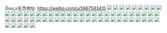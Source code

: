 Duu_v主页地址: https://weibo.com/u/5967583415 
![](https://wx4.sinaimg.cn/mw2000/006vRn3ply1h9dz8pr3lwj32c0340kjm.jpg) 
![](https://wx4.sinaimg.cn/mw2000/006vRn3ply1h9dz8obmqgj32c0340x6q.jpg) 
![](https://wx4.sinaimg.cn/mw2000/006vRn3ply1h9dz8rik1oj32c03401kz.jpg) 
![](https://wx4.sinaimg.cn/mw2000/006vRn3ply1h97yrogqtij32bk312x6r.jpg) 
![](https://wx4.sinaimg.cn/mw2000/006vRn3ply1h97yrq4msaj32c03404qs.jpg) 
![](https://wx4.sinaimg.cn/mw2000/006vRn3ply1h97yrs16jej321i2x6qv7.jpg) 
![](https://wx4.sinaimg.cn/mw2000/006vRn3ply1h97yruxbo6j32by2s2e82.jpg) 
![](https://wx4.sinaimg.cn/mw2000/006vRn3ply1h97yrmwcwaj30wg1l1h6s.jpg) 
![](https://wx4.sinaimg.cn/mw2000/006vRn3ply1h97yrtlwjcj325k3407wj.jpg) 
![](https://wx4.sinaimg.cn/mw2000/006vRn3ply1h8oocsmc8aj30wi1yckjl.jpg) 
![](https://wx4.sinaimg.cn/mw2000/006vRn3ply1h7ud0glum4j32c03407wi.jpg) 
![](https://wx4.sinaimg.cn/mw2000/006vRn3ply1h7qwo0gh8vj32as28xqv5.jpg) 
![](https://wx4.sinaimg.cn/mw2000/006vRn3ply1h7j2jwya4cj30wi18a7wh.jpg) 
![](https://wx4.sinaimg.cn/mw2000/006vRn3ply1h7j2jzy6jej32ak2myu10.jpg) 
![](https://wx4.sinaimg.cn/mw2000/006vRn3ply1h6y09acrh6j32f91tbqv7.jpg) 
![](https://wx4.sinaimg.cn/mw2000/006vRn3ply1h5x9d39juzj31o01o010l.jpg) 
![](https://wx4.sinaimg.cn/mw2000/006vRn3ply1h5x9d2dbynj31mc25sn9g.jpg) 
![](https://wx4.sinaimg.cn/mw2000/006vRn3ply1h5thgqi98sj30yi0yrgrm.jpg) 
![](https://wx4.sinaimg.cn/mw2000/006vRn3ply1h48tghtzkqj31340t3k7h.jpg) 
![](https://wx4.sinaimg.cn/mw2000/006vRn3ply1h2t4ejuyc8j32b32tvhdw.jpg) 
![](https://wx4.sinaimg.cn/mw2000/006vRn3ply1gznohuvgrkj33402c0qv6.jpg) 
![](https://wx4.sinaimg.cn/mw2000/006vRn3ply1gznohsy9icj33402c0x6q.jpg) 
![](https://wx4.sinaimg.cn/mw2000/006vRn3ply1gz9wum3uc8j32yl27d7wi.jpg) 
![](https://wx4.sinaimg.cn/mw2000/006vRn3ply1gx6srjb8dcj31qq1aunnc.jpg) 
![](https://wx4.sinaimg.cn/mw2000/006vRn3ply1gwzs5iqj9hj31hc0u07wh.jpg) 
![](https://wx4.sinaimg.cn/mw2000/006vRn3ply1gwlrasrdkej30u00lc40f.jpg) 
![](https://wx4.sinaimg.cn/mw2000/006vRn3ply1gvm31fmii7j625s1mab2902.jpg) 
![](https://wx4.sinaimg.cn/mw2000/006vRn3ply1gvm31bhad6j625s1manpd02.jpg) 
![](https://wx4.sinaimg.cn/mw2000/006vRn3ply1gvm31dgmenj62c0340qv702.jpg) 
![](https://wx4.sinaimg.cn/mw2000/006vRn3ply1gvj7jmtw4ej60mf0u0wj502.jpg) 
![](https://wx4.sinaimg.cn/mw2000/006vRn3ply1gva1w21i3ej60qo0v341t02.jpg) 
![](https://wx4.sinaimg.cn/mw2000/006vRn3ply1gtk32p6tdgj62101jye8102.jpg) 
![](https://wx4.sinaimg.cn/mw2000/006vRn3ply1gtk32h4my0j63402c0e8302.jpg) 
![](https://wx4.sinaimg.cn/mw2000/006vRn3ply1gtk32niv2oj61w02dhqv602.jpg) 
![](https://wx4.sinaimg.cn/mw2000/006vRn3ply1gt3lcwgeefj30sg0rpjt8.jpg) 
![](https://wx4.sinaimg.cn/mw2000/006vRn3ply1grcb6bqmgwj33k02o01l1.jpg) 
![](https://wx4.sinaimg.cn/mw2000/006vRn3ply1gqty0r2k6cj30qo0k0n09.jpg) 
![](https://wx4.sinaimg.cn/mw2000/006vRn3ply1gqr5rnczmnj30qo0nu40u.jpg) 
![](https://wx4.sinaimg.cn/mw2000/006vRn3ply1gqdmwj0hvtj30p30kcq58.jpg) 
![](https://wx4.sinaimg.cn/mw2000/006vRn3ply1gq9stvu02tj30u014uqbg.jpg) 
![](https://wx4.sinaimg.cn/mw2000/006vRn3ply1gp6alfoiq0j30u00samys.jpg) 
![](https://wx4.sinaimg.cn/mw2000/006vRn3ply1gp12mo14c4j30eu0euglu.jpg) 
![](https://wx4.sinaimg.cn/mw2000/006vRn3ply1gid7sk7u2dj32ip2ipnpi.jpg) 
![](https://wx4.sinaimg.cn/mw2000/006vRn3ply1ghzyxoim5hj30u00rf412.jpg) 
![](https://wx4.sinaimg.cn/mw2000/006vRn3ply1gewkkmxvuvj30sn095q4z.jpg) 
![](https://wx4.sinaimg.cn/mw2000/006vRn3ply1gd1y9sxvrlj31o00u04cc.jpg) 
![](https://wx4.sinaimg.cn/mw2000/006vRn3ply1gd1y9r3pkoj31o00u0h53.jpg) 
![](https://wx4.sinaimg.cn/mw2000/006vRn3ply1gd1y9s6bpej31o00u0to8.jpg) 
![](https://wx4.sinaimg.cn/mw2000/006vRn3ply1gd1y9q6j1bj31o00u0x1n.jpg) 
![](https://wx4.sinaimg.cn/mw2000/006vRn3ply1gb2cgfxe6gj31jk0v9k1s.jpg) 
![](https://wx4.sinaimg.cn/mw2000/006vRn3ply1gb2cggltmij31jk1114fz.jpg) 
![](https://wx4.sinaimg.cn/mw2000/006vRn3ply1gb2cgh6yxyj31jk0v97ia.jpg) 
![](https://wx4.sinaimg.cn/mw2000/006vRn3ply1ga9cnsg95hj30dc0k0wh0.jpg) 
![](https://wx4.sinaimg.cn/mw2000/006vRn3ply1ga9cnr391bj315p1o0u0y.jpg) 
![](https://wx4.sinaimg.cn/mw2000/006vRn3ply1ga9cn44ydaj32o02o0nph.jpg) 
![](https://wx4.sinaimg.cn/mw2000/006vRn3ply1g8ue6qd1foj32j324zqvb.jpg) 
![](https://wx4.sinaimg.cn/mw2000/006vRn3ply1g8ue6v9979j32dp2lbhdy.jpg) 
![](https://wx4.sinaimg.cn/mw2000/006vRn3ply1g81crw50bvj30u008t760.jpg) 
![](https://wx4.sinaimg.cn/mw2000/006vRn3ply1g7k45i5as4j32o02o0kjl.jpg) 
![](https://wx4.sinaimg.cn/mw2000/006vRn3ply1g69owzz9ubj30tx1xb0wv.jpg) 
![](https://wx4.sinaimg.cn/mw2000/006vRn3ply1g3eq2n62jmj30u00u0jvj.jpg) 
![](https://wx4.sinaimg.cn/mw2000/006vRn3pgy1g1b4ki8mxaj30db13wwnj.jpg) 
![](https://wx4.sinaimg.cn/mw2000/006vRn3pgy1g1b4kjlx5cj30db1p1wr0.jpg) 
![](https://wx4.sinaimg.cn/mw2000/006vRn3pgy1g1b4kk8towj30db0idjvd.jpg) 
